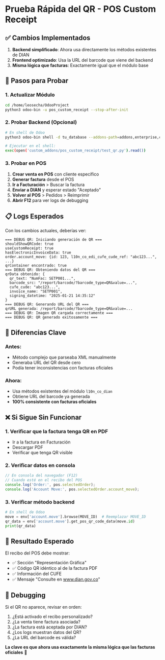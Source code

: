 # Prueba Rápida del QR - POS Custom Receipt

## ✅ Cambios Implementados

1. **Backend simplificado**: Ahora usa directamente los métodos existentes de DIAN
2. **Frontend optimizado**: Usa la URL del barcode que viene del backend
3. **Misma lógica que facturas**: Exactamente igual que el módulo base

## 🚀 Pasos para Probar

### 1. Actualizar Módulo
```bash
cd /home/leosecha/OdooProject
python3 odoo-bin -u pos_custom_receipt --stop-after-init
```

### 2. Probar Backend (Opcional)
```bash
# En shell de Odoo
python3 odoo-bin shell -d tu_database --addons-path=addons,enterprise,custom_addons

# Ejecutar en el shell:
exec(open('custom_addons/pos_custom_receipt/test_qr.py').read())
```

### 3. Probar en POS
1. **Crear venta en POS** con cliente específico
2. **Generar factura** desde el POS
3. **Ir a Facturación** > Buscar la factura
4. **Enviar a DIAN** y esperar estado "Aceptado"
5. **Volver al POS** > Pedidos > Reimprimir
6. **Abrir F12** para ver logs de debugging

## 📋 Logs Esperados

Con los cambios actuales, deberías ver:

```
=== DEBUG QR: Iniciando generación de QR ===
shouldShowQRCode: true
useCustomReceipt: true
hasElectronicInvoiceData: true
order.account_move: {id: 123, l10n_co_edi_cufe_cude_ref: "abc123...", ...}
qrContainer encontrado: true
=== DEBUG QR: Obteniendo datos del QR ===
qrData obtenido: {
  qr_text: "NumFac: SETP001...",
  barcode_src: "/report/barcode/?barcode_type=QR&value=...",
  cufe_cude: "abc123...",
  invoice_name: "SETP001",
  signing_datetime: "2025-01-21 14:35:12"
}
=== DEBUG QR: Generando URL del QR ===
qrURL generada: /report/barcode/?barcode_type=QR&value=...
=== DEBUG QR: Imagen QR cargada correctamente ===
=== DEBUG QR: QR generado exitosamente ===
```

## 🔧 Diferencias Clave

### Antes:
- Método complejo que parseaba XML manualmente
- Generaba URL del QR desde cero
- Podía tener inconsistencias con facturas oficiales

### Ahora:
- Usa métodos existentes del módulo `l10n_co_dian`
- Obtiene URL del barcode ya generada
- **100% consistente con facturas oficiales**

## ❌ Si Sigue Sin Funcionar

### 1. Verificar que la factura tenga QR en PDF
- Ir a la factura en Facturación
- Descargar PDF
- Verificar que tenga QR visible

### 2. Verificar datos en consola
```javascript
// En consola del navegador (F12)
// Cuando esté en el recibo del POS
console.log('Order:', pos.selectedOrder);
console.log('Account Move:', pos.selectedOrder.account_move);
```

### 3. Verificar método backend
```python
# En shell de Odoo
move = env['account.move'].browse(MOVE_ID)  # Reemplazar MOVE_ID
qr_data = env['account.move'].get_pos_qr_code_data(move.id)
print(qr_data)
```

## 📱 Resultado Esperado

El recibo del POS debe mostrar:
- ✅ Sección "Representación Gráfica"  
- ✅ Código QR idéntico al de la factura PDF
- ✅ Información del CUFE
- ✅ Mensaje "Consulte en www.dian.gov.co"

## 🐛 Debugging

Si el QR no aparece, revisar en orden:
1. ¿Está activado el recibo personalizado?
2. ¿La venta tiene factura asociada?
3. ¿La factura está aceptada por DIAN?
4. ¿Los logs muestran datos del QR?
5. ¿La URL del barcode es válida?

**La clave es que ahora usa exactamente la misma lógica que las facturas oficiales** 🎯
